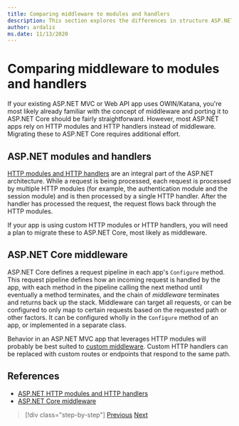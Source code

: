```yaml
---
title: Comparing middleware to modules and handlers
description: This section explores the differences in structure ASP.NET apps that leverage handlers and modules with ASP.NET Core apps that define middleware for their request handling pipelines.
author: ardalis
ms.date: 11/13/2020
---
```


# Comparing middleware to modules and handlers

If your existing ASP.NET MVC or Web API app uses OWIN/Katana, you're most likely already familiar with the concept of middleware and porting it to ASP.NET Core should be fairly straightforward. However, most ASP.NET apps rely on HTTP modules and HTTP handlers instead of middleware. Migrating these to ASP.NET Core requires additional effort.

## ASP.NET modules and handlers

[HTTP modules and HTTP handlers](https://docs.microsoft.com/troubleshoot/aspnet/http-modules-handlers) are an integral part of the ASP.NET architecture. While a request is being processed, each request is processed by multiple HTTP modules (for example, the authentication module and the session module) and is then processed by a single HTTP handler. After the handler has processed the request, the request flows back through the HTTP modules.

If your app is using custom HTTP modules or HTTP handlers, you will need a plan to migrate these to ASP.NET Core, most likely as middleware.

## ASP.NET Core middleware

ASP.NET Core defines a request pipeline in each app's `Configure` method. This request pipeline defines how an incoming request is handled by the app, with each method in the pipeline calling the next method until eventually a method terminates, and the chain of *middleware* terminates and returns back up the stack. Middleware can target all requests, or can be configured to only map to certain requests based on the requested path or other factors. It can be configured wholly in the `Configure` method of an app, or implemented in a separate class.

Behavior in an ASP.NET MVC app that leverages HTTP modules will probably be best suited to [custom middleware](https://docs.microsoft.com/aspnet/core/fundamentals/middleware/?view=aspnetcore-3.1). Custom HTTP handlers can be replaced with custom routes or endpoints that respond to the same path.

## References

- [ASP.NET HTTP modules and HTTP handlers](https://docs.microsoft.com/troubleshoot/aspnet/http-modules-handlers)
- [ASP.NET Core middleware](https://docs.microsoft.com/aspnet/core/fundamentals/middleware/?view=aspnetcore-3.1)

>[!div class="step-by-step"]
>[Previous](dependency-injection-differences.md)
>[Next](configuration-differences.md)
